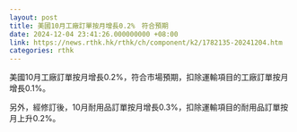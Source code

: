 ```yaml
---
layout: post
title: 美國10月工廠訂單按月增長0.2%　符合預期
date: 2024-12-04 23:41:26.000000000 +08:00
link: https://news.rthk.hk/rthk/ch/component/k2/1782135-20241204.htm
categories: rthk
---
```


美國10月工廠訂單按月增長0.2%，符合市場預期，扣除運輸項目的工廠訂單按月增長0.1%。

另外，經修訂後，10月耐用品訂單按月增長0.3%，扣除運輸項目的耐用品訂單按月上升0.2%。
